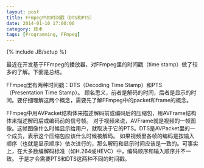 ```yaml
---
layout: post
title: FFmpeg中的时间戳（DTS和PTS）
date: 2014-01-10 17:00:00
category: 技术
tags: [Programming, FFmpeg]
---
```

{% include JB/setup %}

最近在开发基于FFmpeg的播放器，对FFmpeg里的时间戳（time stamp）做了较多的了解。下面是总结。

<!--more-->
FFmpeg里有两种时间戳：DTS（Decoding Time Stamp）和PTS（Presentation Time Stamp）。
顾名思义，前者是解码的时间，后者是显示的时间。要仔细理解这两个概念，需要先了解FFmpeg中的packet和frame的概念。

FFmpeg中用AVPacket结构体来描述解码前或编码后的压缩包，用AVFrame结构体来描述解码后或编码前的信号帧。
对于视频来说，AVFrame就是视频的一帧图像。这帧图像什么时候显示给用户，就取决于它的PTS。DTS是AVPacket里的一个成员，表示这个压缩包应该什么时候被解码。
如果视频里各帧的编码是按输入顺序（也就是显示顺序）依次进行的，那么解码和显示时间应该是一致的。可事实上，在大多数编解码标准（如H.264或HEVC）中，编码顺序和输入顺序并不一致。
于是才会需要PTS和DTS这两种不同的时间戳。